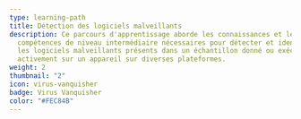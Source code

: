 ```yaml
---
type: learning-path
title: Détection des logiciels malveillants
description: Ce parcours d'apprentissage aborde les connaissances et les
  compétences de niveau intermédiaire nécessaires pour détecter et identifier
  les logiciels malveillants présents dans un échantillon donné ou exécutés
  activement sur un appareil sur diverses plateformes.
weight: 2
thumbnail: "2"
icon: virus-vanquisher
badge: Virus Vanquisher
color: "#FEC84B"
---
```


